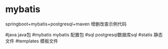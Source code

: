 # mybatis
springboot+mybatis+postgresql+maven 增删改查示例代码 

#java
java包
#mybatis
mybatis 配置包
#sql
postgresql数据库sql 
#statis
静态文件
#templates
模板文件

